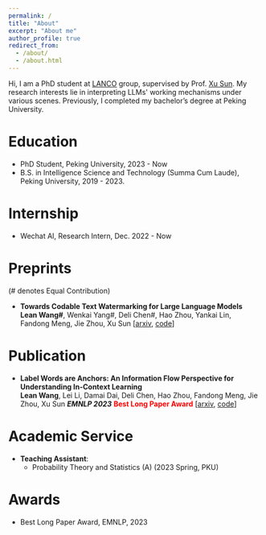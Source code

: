 ```yaml
---
permalink: /
title: "About"
excerpt: "About me"
author_profile: true
redirect_from: 
  - /about/
  - /about.html
---
```




Hi, I am a PhD student at [LANCO](https://lancopku.github.io) group, supervised by Prof. [Xu Sun](https://xusun26.github.io). My research interests lie in interpreting LLMs' working mechanisms under various scenes. Previously, I completed my bachelor’s degree at Peking University.



Education
======
+ PhD Student, Peking University, 2023 - Now
+ B.S. in Intelligence Science and Technology (Summa Cum Laude), Peking University, 2019 - 2023.



# Internship

+ Wechat AI, Research Intern, Dec. 2022 - Now

  

# Preprints

(# denotes Equal Contribution)

- **Towards Codable Text Watermarking for Large Language Models**<br/>**Lean Wang#**, Wenkai Yang#, Deli Chen#, Hao Zhou, Yankai Lin, Fandong Meng, Jie Zhou, Xu Sun
[[arxiv](https://arxiv.org/abs/2307.15992), [code](https://github.com/lancopku/codable-watermarking-for-llm)]



# Publication

- **Label Words are Anchors: An Information Flow Perspective for Understanding In-Context Learning**<br/>**Lean Wang**, Lei Li, Damai Dai, Deli Chen, Hao Zhou, Fandong Meng, Jie Zhou, Xu Sun
  ***EMNLP 2023*** **<span style="color: red;">Best Long Paper Award</span>** [[arxiv](https://arxiv.org/pdf/2305.14160.pdf), [code](https://github.com/lancopku/label-words-are-anchors)]



# Academic Service

+ **Teaching Assistant**:
  - Probability Theory and Statistics (A) (2023 Spring, PKU)

# Awards

- Best Long Paper Award, EMNLP, 2023
